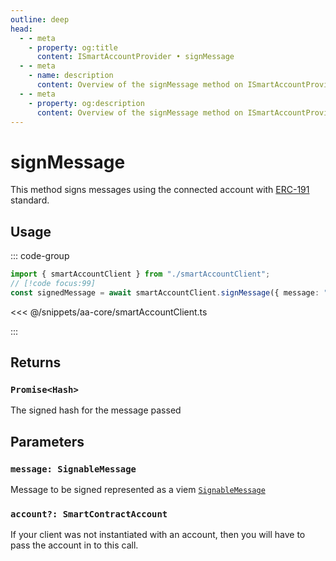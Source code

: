 ```yaml
---
outline: deep
head:
  - - meta
    - property: og:title
      content: ISmartAccountProvider • signMessage
  - - meta
    - name: description
      content: Overview of the signMessage method on ISmartAccountProvider
  - - meta
    - property: og:description
      content: Overview of the signMessage method on ISmartAccountProvider
---
```


# signMessage

This method signs messages using the connected account with [ERC-191](https://eips.ethereum.org/EIPS/eip-191) standard.

## Usage

::: code-group

```ts [example.ts]
import { smartAccountClient } from "./smartAccountClient";
// [!code focus:99]
const signedMessage = await smartAccountClient.signMessage({ message: "msg" });
```

<<< @/snippets/aa-core/smartAccountClient.ts

:::

## Returns

### `Promise<Hash>`

The signed hash for the message passed

## Parameters

### `message: SignableMessage`

Message to be signed represented as a viem [`SignableMessage`](https://viem.sh/docs/actions/wallet/signMessage.html#signmessage)

### `account?: SmartContractAccount`

If your client was not instantiated with an account, then you will have to pass the account in to this call.
